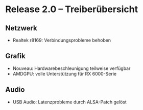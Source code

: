 # Release 2.0 – Treiberübersicht

## Netzwerk
- Realtek r8169: Verbindungsprobleme behoben

## Grafik
- Nouveau: Hardwarebeschleunigung teilweise verfügbar
- AMDGPU: volle Unterstützung für RX 6000-Serie

## Audio
- USB Audio: Latenzprobleme durch ALSA-Patch gelöst
